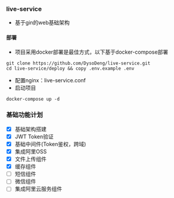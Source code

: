 ### live-service

- 基于gin的web基础架构

#### 部署

- 项目采用docker部署是最佳方式，以下基于docker-compose部署
```
git clone https://github.com/DysoDeng/live-service.git
cd live-service/deploy && copy .env.example .env
```
- 配置nginx：live-service.conf
- 启动项目
```
docker-compose up -d
```

### 基础功能计划

- [x] 基础架构搭建
- [x] JWT Token验证
- [x] 基础中间件(Token鉴权，跨域)
- [x] 集成阿里OSS
- [x] 文件上传组件
- [x] 缓存组件
- [ ] 短信组件
- [ ] 微信组件
- [ ] 集成阿里云服务组件
